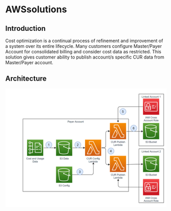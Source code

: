 # AWSsolutions

## Introduction

Cost optimization is a continual process of refinement and improvement of a system over its entire lifecycle. Many customers configure 
Master/Payer Account for consolidated billing and consider cost data as restricted. This solution gives customer ability to publish account/s specific CUR data from Master/Payer account.

## Architecture

![](files/solution.png)
